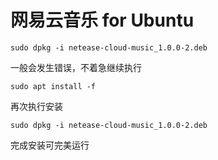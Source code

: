 # 网易云音乐 for Ubuntu
```
sudo dpkg -i netease-cloud-music_1.0.0-2.deb
```
一般会发生错误，不着急继续执行
```
sudo apt install -f
```
再次执行安装
```
sudo dpkg -i netease-cloud-music_1.0.0-2.deb
```
完成安装可完美运行

